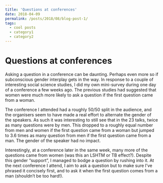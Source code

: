 ```yaml
---
title: 'Questions at conferences'
date: 2018-04-09
permalink: /posts/2018/08/blog-post-1/
tags:
  - cool posts
  - category1
  - category2
---
```


Questions at conferences
======


Asking a question in a conference can be daunting. Perhaps even more so if subconscious gender interplay gets in the way. In response to a couple of interesting social science studies, I did my own mini-survey during one day of a conference a few weeks ago. The previous studies had suggested that women were much more likely to ask a question if the first question came from a woman. 

The conference I attended had a roughly 50/50 split in the audience, and the organisers seem to have made a real effort to alternate the gender of the speakers. As such it was interesting to still see that in the 23 talks, twice as many questions were by men. This dropped to a roughly equal number from men and women if the first question came from a woman but jumped to 3.6 times as many question from men if the first question came from a man. The gender of the speaker had no impact. 

Interestingly, at a conference later in the same week, many more of the questions came from women (was this an LSHTM or TB effect?). Despite this gender “support”, I managed to bodge a question by rushing into it. At the next conference I attend, I aim to ask a question but to make sure I’ve phrased it concisely first, and to ask it when the first question comes from a man (shouldn’t be too hard!).

